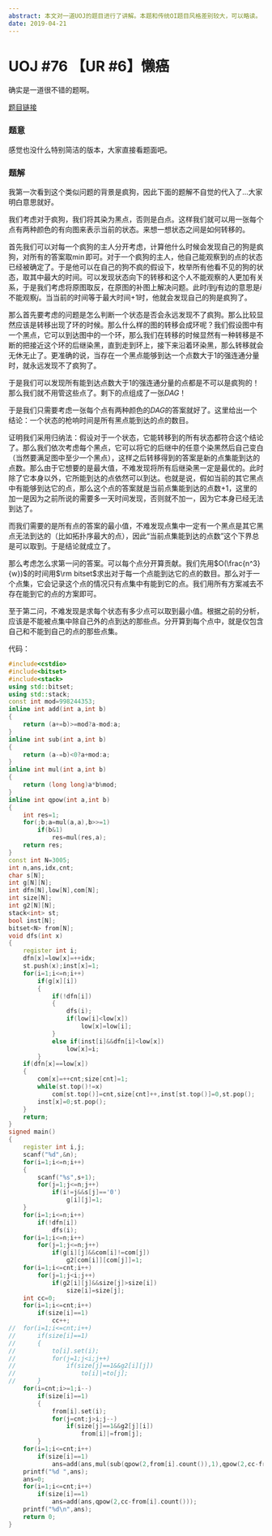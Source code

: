 ```yaml
---
abstract: 本文对一道UOJ的题目进行了讲解。本题和传统OI题目风格差别较大，可以略读。
date: 2019-04-21
---
```


# UOJ #76 【UR #6】懒癌

确实是一道很不错的题啊。

[题目链接][1]

### 题意

感觉也没什么特别简洁的版本，大家直接看题面吧。

### 题解

我第一次看到这个类似问题的背景是疯狗，因此下面的题解不自觉的代入了...大家明白意思就好。

我们考虑对于疯狗，我们将其染为黑点，否则是白点。这样我们就可以用一张每个点有两种颜色的有向图来表示当前的状态。来想一想状态之间是如何转移的。

首先我们可以对每一个疯狗的主人分开考虑，计算他什么时候会发现自己的狗是疯狗，对所有的答案取$\min$即可。对于一个疯狗的主人，他自己能观察到的点的状态已经被确定了。于是他可以在自己的狗不疯的假设下，枚举所有他看不见的狗的状态，取其中最大的时间。可以发现状态向下的转移和这个人不能观察的人更加有关系，于是我们考虑将原图取反，在原图的补图上解决问题。此时$i$到$j$有边的意思是$i$不能观察$j$。当当前的时间等于最大时间$+1$时，他就会发现自己的狗是疯狗了。

那么首先要考虑的问题是怎么判断一个状态是否会永远发现不了疯狗。那么比较显然应该是转移出现了环的时候。那么什么样的图的转移会成环呢？我们假设图中有一个黑点，它可以到达图中的一个环，那么我们在转移的时候显然有一种转移是不断的把接近这个环的后继染黑，直到走到环上，接下来沿着环染黑，那么转移就会无休无止了。更准确的说，当存在一个黑点能够到达一个点数大于$1$的强连通分量时，就永远发现不了疯狗了。

于是我们可以发现所有能到达点数大于$1$的强连通分量的点都是不可以是疯狗的！那么我们就不用管这些点了。剩下的点组成了一张$DAG$！

于是我们只需要考虑一张每个点有两种颜色的$DAG$的答案就好了。这里给出一个结论：一个状态的枪响时间是所有黑点能到达的点的数目。

证明我们采用归纳法：假设对于一个状态，它能转移到的所有状态都符合这个结论了。那么我们依次考虑每个黑点，它可以将它的后继中的任意个染黑然后自己变白（当然要满足图中至少一个黑点），这样之后转移得到的答案是新的点集能到达的点数。那么由于它想要的是最大值，不难发现将所有后继染黑一定是最优的。此时除了它本身以外，它所能到达的点依然可以到达。也就是说，假如当前的其它黑点中有能够到达它的点，那么这个点的答案就是当前点集能到达的点数$+1$，这里的加一是因为之前所说的需要多一天时间发现，否则就不加一，因为它本身已经无法到达了。

而我们需要的是所有点的答案的最小值，不难发现点集中一定有一个黑点是其它黑点无法到达的（比如拓扑序最大的点），因此“当前点集能到达的点数”这个下界总是可以取到。于是结论就成立了。

那么考虑怎么求第一问的答案。可以每个点分开算贡献。我们先用$O(\frac{n^3}{w})$的时间用$\rm bitset$求出对于每一个点能到达它的点的数目。那么对于一个点集，它会记录这个点的情况只有点集中有能到它的点。我们用所有方案减去不存在能到它的点的方案即可。

至于第二问，不难发现是求每个状态有多少点可以取到最小值。根据之前的分析，应该是不能被点集中除自己外的点到达的那些点。分开算到每个点中，就是仅包含自己和不能到自己的点的那些点集。

代码：
```cpp
#include<cstdio>
#include<bitset>
#include<stack>
using std::bitset;
using std::stack;
const int mod=998244353;
inline int add(int a,int b)
{
	return (a+=b)>=mod?a-mod:a;
}
inline int sub(int a,int b)
{
	return (a-=b)<0?a+mod:a;
}
inline int mul(int a,int b)
{
	return (long long)a*b%mod;
}
inline int qpow(int a,int b)
{
	int res=1;
	for(;b;a=mul(a,a),b>>=1)
		if(b&1)
			res=mul(res,a);
	return res;
}
const int N=3005;
int n,ans,idx,cnt;
char s[N];
int g[N][N];
int dfn[N],low[N],com[N];
int size[N];
int g2[N][N];
stack<int> st;
bool inst[N];
bitset<N> from[N];
void dfs(int x)
{
	register int i;
	dfn[x]=low[x]=++idx;
	st.push(x);inst[x]=1;
	for(i=1;i<=n;i++)
		if(g[x][i])
		{
			if(!dfn[i])
			{
				dfs(i);
				if(low[i]<low[x])
					low[x]=low[i];
			}
			else if(inst[i]&&dfn[i]<low[x])
				low[x]=i;
		}
	if(dfn[x]==low[x])
	{
		com[x]=++cnt;size[cnt]=1;
		while(st.top()!=x)
			com[st.top()]=cnt,size[cnt]++,inst[st.top()]=0,st.pop();
		inst[x]=0;st.pop();
	}
	return;
}
signed main()
{
	register int i,j;
	scanf("%d",&n);
	for(i=1;i<=n;i++)
	{
		scanf("%s",s+1);
		for(j=1;j<=n;j++)
			if(i!=j&&s[j]=='0')
				g[i][j]=1;
	}
	for(i=1;i<=n;i++)
		if(!dfn[i])
			dfs(i);
	for(i=1;i<=n;i++)
		for(j=1;j<=n;j++)
			if(g[i][j]&&com[i]!=com[j])
				g2[com[i]][com[j]]=1;
	for(i=1;i<=cnt;i++)
		for(j=1;j<i;j++)
			if(g2[i][j]&&size[j]>size[i])
				size[i]=size[j];
	int cc=0;
	for(i=1;i<=cnt;i++)
		if(size[i]==1)
			cc++;
//	for(i=1;i<=cnt;i++)
//		if(size[i]==1)
//		{
//			to[i].set(i);
//			for(j=1;j<i;j++)
//				if(size[j]==1&&g2[i][j])
//					to[i]|=to[j];
//		}
	for(i=cnt;i>=1;i--)
		if(size[i]==1)
		{
			from[i].set(i);
			for(j=cnt;j>i;j--)
				if(size[j]==1&&g2[j][i])
					from[i]|=from[j];
		}
	for(i=1;i<=cnt;i++)
		if(size[i]==1)
			ans=add(ans,mul(sub(qpow(2,from[i].count()),1),qpow(2,cc-from[i].count())));
	printf("%d ",ans);
	ans=0;
	for(i=1;i<=cnt;i++)
		if(size[i]==1)
			ans=add(ans,qpow(2,cc-from[i].count()));
	printf("%d\n",ans);
	return 0;
}
```

[1]: http://uoj.ac/problem/76